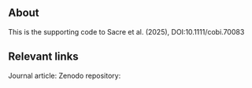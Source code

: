 ## About
This is the supporting code to Sacre et al. (2025), DOI:10.1111/cobi.70083
## Relevant links
Journal article:
Zenodo repository: 

